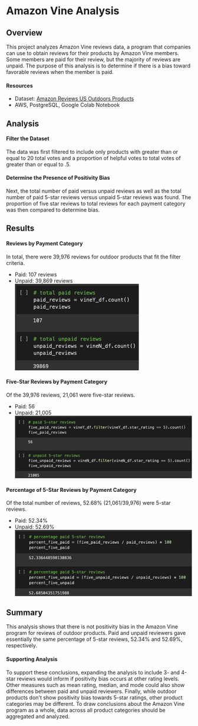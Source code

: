 # Amazon Vine Analysis

## Overview
This project analyzes Amazon Vine reviews data, a program that companies can use to obtain reviews for their products by Amazon Vine members. Some members are paid for their review, but the majority of reviews are unpaid. The purpose of this analysis is to determine if there is a bias toward favorable reviews when the member is paid. 

#### Resources
* Dataset: [Amazon Reviews US Outdoors Products](https://s3.amazonaws.com/amazon-reviews-pds/tsv/amazon_reviews_us_Outdoors_v1_00.tsv.gz) 
* AWS, PostgreSQL, Google Colab Notebook

## Analysis
#### Filter the Dataset
The data was first filtered to include only products with greater than or equal to 20 total votes and a proportion of helpful votes to total votes of greater than or equal to .5. 

#### Determine the Presence of Positivity Bias
Next, the total number of paid versus unpaid reviews as well as the total number of paid 5-star reviews versus unpaid 5-star reviews was found. The proportion of five star reviews to total reviews for each payment category was then compared to determine bias.

## Results
#### Reviews by Payment Category
In total, there were 39,976 reviews for outdoor products that fit the filter criteria.
* Paid: 107 reviews
* Unpaid: 39,869 reviews </br>
![Total Reviews](/Images/Total_Reviews.png)

#### Five-Star Reviews by Payment Category
Of the 39,976 reviews, 21,061 were five-star reviews.
* Paid: 56
* Unpaid: 21,005 </br>
![5 Star Reviews](/Images/5star_reviews.png)

#### Percentage of 5-Star Reviews by Payment Category
Of the total number of reviews, 52.68% (21,061/39,976) were 5-star reviews.
* Paid: 52.34%
* Unpaid: 52.69% </br>
![Percent 5 Star](/Images/Percentage_5star.png)

## Summary
This analysis shows that there is not positivity bias in the Amazon Vine program for reviews of outdoor products. Paid and unpaid reviewers gave essentially the same percentage of 5-star reviews, 52.34% and 52.69%, respectively. 

#### Supporting Analysis
To support these conclusions, expanding the analysis to include 3- and 4-star reviews would inform if positivity bias occurs at other rating levels. Other measures such as mean rating, median, and mode could also show differences between paid and unpaid reviewers. Finally, while outdoor products don't show positivity bias towards 5-star ratings, other product categories may be different. To draw conclusions about the Amazon Vine program as a whole, data across all product categories should be aggregated and analyzed.
